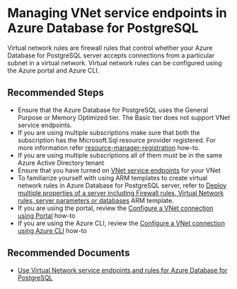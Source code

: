 <properties
    pageTitle="Troubleshooting VNet connectivity issues"  
    description="Troubleshooting VNet connectivity issues"
    service="microsoft.dbforpostgresql"
    resource="servers"
    authors="ankam"
    ms.author="ankam"
    displayOrder="240"
    selfHelpType="generic"
    supportTopicIds="32640028"
    productPesIds="16222, 17067"
    cloudEnvironments="public, Fairfax, usnat, ussec"
    articleId="dd2fe58d-ee46-42c8-a58a-b9775d8f84fb"
	ownershipId="AzureData_AzureDatabaseforPostgreSQL"
/>

# Managing VNet service endpoints in Azure Database for PostgreSQL

Virtual network rules are firewall rules that control whether your Azure Database for PostgreSQL server accepts connections from a particular subnet in a virtual network. Virtual network rules can be configured using the Azure portal and Azure CLI.

## **Recommended Steps**

* Ensure that the Azure Database for PostgreSQL uses the General Purpose or Memory Optimized tier. The Basic tier does not support VNet service endpoints.
* If you are using multiple subscriptions make sure that both the subscription has the Microsoft.Sql resource provider registered. For more information refer [resource-manager-registration](https://docs.microsoft.com/azure/azure-resource-manager/resource-manager-supported-services) how-to.
* If you are using multiple subscriptions all of them must be in the same Azure Active Directory tenant
* Ensure that you have turned on [VNet service endpoints](https://docs.microsoft.com/azure/virtual-network/virtual-network-service-endpoints-overview) for your VNet
* To familiarize yourself with using ARM templates to create virtual network rules in Azure Database for PostgreSQL server, refer to [Deploy multiple properties of a server including Firewall rules, Virtual Network rules, server parameters or databases](https://github.com/Azure/azure-postgresql/tree/master/arm-templates/ExampleWithMultipleServerProperties) ARM template.
* If you are using the portal, review the [Configure a VNet connection using Portal](https://docs.microsoft.com/azure/postgresql/howto-manage-vnet-using-portal/) how-to
* If you are using the Azure CLI, review the [Configure a VNet connection using Azure CLI](https://docs.microsoft.com/azure/postgresql/howto-manage-vnet-using-cli/) how-to

## **Recommended Documents**

* [Use Virtual Network service endpoints and rules for Azure Database for PostgreSQL](https://docs.microsoft.com/azure/postgresql/concepts-data-access-and-security-vnet/)
